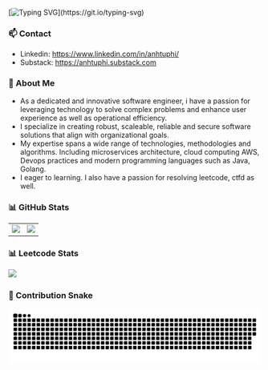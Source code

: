 [![Typing SVG](https://readme-typing-svg.demolab.com?font=Fira+Code&pause=1000&width=435&lines=Hey+guys%2C+I'm+Anh+Tu.;A+Software+Engineer.)](https://git.io/typing-svg)

### 📫 Contact

- Linkedin: https://www.linkedin.com/in/anhtuphi/
- Substack: https://anhtuphi.substack.com

### 🚀 About Me

- As a dedicated and innovative software engineer, i have a passion for leveraging technology to solve complex problems and enhance user experience as well as operational efficiency.
- I specialize in creating robust, scaleable, reliable and secure software solutions that align with organizational goals.
- My expertise spans a wide range of technologies, methodologies and algorithms. Including microservices architecture, cloud computing AWS, Devops practices and modern programming languages such as Java, Golang. 
- I eager to learning. I also have a passion for resolving leetcode, ctfd as well.

<!-- ### 💻 Portfolio

- 📋 [EcoPaste](https://github.com/EcoPasteHub/EcoPaste)  
  A cross-platform clipboard manager built for speed, simplicity, and productivity.

- 🐱 [BongoCat](https://github.com/ayangweb/BongoCat)  
  A cross-platform interactive desktop application featuring the iconic Bongo Cat.

- 🤖 [Coco AI](https://github.com/infinilabs/coco-app)  
  A cross-platform app to search, connect, and collaborate — all in one place.

- 🔌 [Tauri Plugins](https://github.com/ayangweb?tab=repositories&q=tauri-plugin&type=source&language=&sort=stargazers)  
  A collection of plugins to supercharge your Tauri applications. -->

### 📊 GitHub Stats

<table>
  <tbody>
    <tr>
      <td>
        <picture>
          <source media="(prefers-color-scheme: dark)" srcset="https://github-readme-stats.vercel.app/api?username=anhtuphi&theme=vue-dark&show_icons=true&hide_border=true">
          <source media="(prefers-color-scheme: light)" srcset="https://github-readme-stats.vercel.app/api?username=anhtuphi&theme=vue&show_icons=true&hide_border=true">
          <img src="https://github-readme-stats.vercel.app/api?username=anhtuphi&theme=vue&show_icons=true&hide_border=true">
        </picture>
      </td>
      <td>
        <picture>
          <source media="(prefers-color-scheme: dark)" srcset="https://github-readme-stats.vercel.app/api/top-langs/?username=anhtuphi&theme=vue-dark&layout=compact&hide_border=true">
          <source media="(prefers-color-scheme: light)" srcset="https://github-readme-stats.vercel.app/api/top-langs/?username=anhtuphi&theme=vue&layout=compact&hide_border=true">
          <img src="https://github-readme-stats.vercel.app/api/top-langs/?username=anhtuphi&theme=vue&layout=compact&hide_border=true">
        </picture>
      </td>
    </tr>
  </tbody>
</table>

### 📊 Leetcode Stats
<img src="https://leetcard.jacoblin.cool/phianhtu2211?theme=forest&font=DM%20Sans&ext=heatmap">

### 🐍 Contribution Snake

<picture>
  <source media="(prefers-color-scheme: dark)" srcset="https://raw.githubusercontent.com/AnhTuPhi/AnhTuPhi/main/assets/github-contribution-grid-snake-dark.svg">
  <source media="(prefers-color-scheme: light)" srcset="https://raw.githubusercontent.com/AnhTuPhi/AnhTuPhi/main/assets/github-contribution-grid-snake.svg">
  <img alt="github contribution grid snake animation" src="https://raw.githubusercontent.com/AnhTuPhi/AnhTuPhi/main/assets/github-contribution-grid-snake.svg">
</picture>
